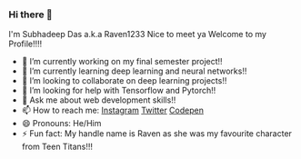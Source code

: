 ### Hi there 👋
I'm Subhadeep Das a.k.a Raven1233
Nice to meet ya
Welcome to my Profile!!!!

- 🔭 I’m currently working on my final semester project!!
- 🌱 I’m currently learning deep learning and neural networks!!
- 👯 I’m looking to collaborate on deep learning projects!!
- 🤔 I’m looking for help with Tensorflow and Pytorch!!
- 💬 Ask me about web development skills!!
- 📫 How to reach me: [Instagram](https://www.instagram.com/_.deadline.dork._/?hl=en) [Twitter](https://twitter.com/Subhade66864017) [Codepen](https://codepen.io/R4v3n404)
- 😄 Pronouns: He/Him
- ⚡ Fun fact: My handle name is Raven as she was my favourite character from Teen Titans!!!

